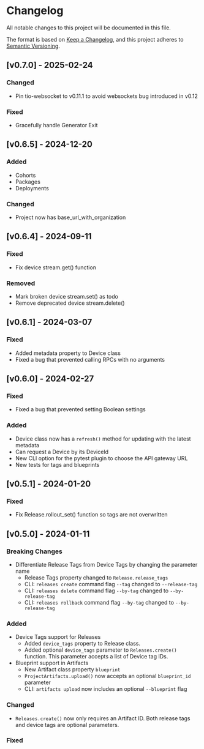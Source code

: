 <!-- Copyright (c) 2024 Golioth, Inc. -->
<!-- SPDX-License-Identifier: Apache-2.0 -->

# Changelog
All notable changes to this project will be documented in this file.

The format is based on [Keep a Changelog](https://keepachangelog.com/en/1.1.0/),
and this project adheres to [Semantic Versioning](https://semver.org/spec/v2.0.0.html).

## [v0.7.0] - 2025-02-24

### Changed

- Pin tio-websocket to v0.11.1 to avoid websockets bug introduced in v0.12

### Fixed

- Gracefully handle Generator Exit

## [v0.6.5] - 2024-12-20

### Added

- Cohorts
- Packages
- Deployments

### Changed

- Project now has base_url_with_organization

## [v0.6.4] - 2024-09-11

### Fixed

- Fix device stream.get() function

### Removed

- Mark broken device stream.set() as todo
- Remove deprecated device stream.delete()

## [v0.6.1] - 2024-03-07

### Fixed
- Added metadata property to Device class
- Fixed a bug that prevented calling RPCs with no arguments

## [v0.6.0] - 2024-02-27

### Fixed

- Fixed a bug that prevented setting Boolean settings

### Added

- Device class now has a `refresh()` method for updating with the latest metadata
- Can request a Device by its DeviceId
- New CLI option for the pytest plugin to choose the API gateway URL
- New tests for tags and blueprints

## [v0.5.1] - 2024-01-20

### Fixed

- Fix Release.rollout_set() function so tags are not overwritten

## [v0.5.0] - 2024-01-11

### Breaking Changes

- Differentiate Release Tags from Device Tags by changing the parameter name
    - Release Tags property changed to `Release.release_tags`
    - CLI: `releases create` command flag `--tag` changed to `--release-tag`
    - CLI: `releases delete` command flag `--by-tag` changed to `--by-release-tag`
    - CLI: `releases rollback` command flag `--by-tag` changed to `--by-release-tag`

### Added

- Device Tags support for Releases
    - Added `device_tags` property to Release class.
    - Added optional `device_tags` parameter to `Releases.create()` function. This parameter accepts
      a list of Device tag IDs.
- Blueprint support in Artifacts
    - New Artifact class property `blueprint`
    - `ProjectArtifacts.upload()` now accepts an optional `blueprint_id` parameter
    - CLI: `artifacts upload` now includes an optional `--blueprint` flag

### Changed

- `Releases.create()` now only requires an Artifact ID. Both release tags and device tags are
  optional parameters.

### Fixed

